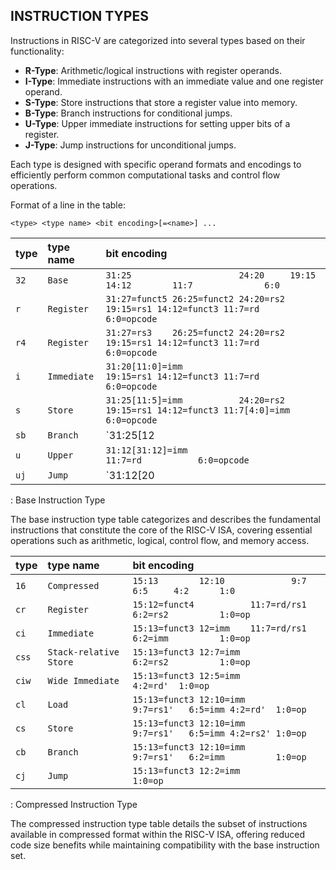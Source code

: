 ## INSTRUCTION TYPES

Instructions in RISC-V are categorized into several types based on their functionality:

- **R-Type**: Arithmetic/logical instructions with register operands.
- **I-Type**: Immediate instructions with an immediate value and one register operand.
- **S-Type**: Store instructions that store a register value into memory.
- **B-Type**: Branch instructions for conditional jumps.
- **U-Type**: Upper immediate instructions for setting upper bits of a register.
- **J-Type**: Jump instructions for unconditional jumps.

Each type is designed with specific operand formats and encodings to efficiently perform common computational tasks and control flow operations.

Format of a line in the table:

`<type> <type name> <bit encoding>[=<name>] ...`

| type   | type name              | bit encoding                                                                              |
|--------|:-----------------------|:------------------------------------------------------------------------------------------|
| `32`   | `Base`                 | `31:25                     24:20     19:15     14:12        11:7              6:0`        |
| `r`    | `Register`             | `31:27=funct5 26:25=funct2 24:20=rs2 19:15=rs1 14:12=funct3 11:7=rd           6:0=opcode` |
| `r4`   | `Register`             | `31:27=rs3    26:25=funct2 24:20=rs2 19:15=rs1 14:12=funct3 11:7=rd           6:0=opcode` |
| `i`    | `Immediate`            | `31:20[11:0]=imm                     19:15=rs1 14:12=funct3 11:7=rd           6:0=opcode` |
| `s`    | `Store`                | `31:25[11:5]=imm           24:20=rs2 19:15=rs1 14:12=funct3 11:7[4:0]=imm     6:0=opcode` |
| `sb`   | `Branch`               | `31:25[12|10:5]=imm        24:20=rs2 19:15=rs1 14:12=funct3 11:7[4:1|11]=imm  6:0=opcode` |
| `u`    | `Upper`                | `31:12[31:12]=imm                                           11:7=rd           6:0=opcode` |
| `uj`   | `Jump`                 | `31:12[20|10:1|11|19:12]=imm                                11:7=rd           6:0=opcode` |
: Base Instruction Type

The base instruction type table categorizes and describes the fundamental instructions that constitute the core of the RISC-V ISA, covering essential operations such as arithmetic, logical, control flow, and memory access.

| type   | type name              | bit encoding                                                                              |
|--------|:-----------------------|:------------------------------------------------------------------------------------------|
| `16`   | `Compressed`           | `15:13        12:10             9:7        6:5     4:2      1:0`                          |
| `cr`   | `Register`             | `15:12=funct4           11:7=rd/rs1        6:2=rs2          1:0=op`                       |
| `ci`   | `Immediate`            | `15:13=funct3 12=imm    11:7=rd/rs1        6:2=imm          1:0=op`                       |
| `css`  | `Stack-relative Store` | `15:13=funct3 12:7=imm                     6:2=rs2          1:0=op`                       |
| `ciw`  | `Wide Immediate`       | `15:13=funct3 12:5=imm                             4:2=rd'  1:0=op`                       |
| `cl`   | `Load`                 | `15:13=funct3 12:10=imm         9:7=rs1'   6:5=imm 4:2=rd'  1:0=op`                       |
| `cs`   | `Store`                | `15:13=funct3 12:10=imm         9:7=rs1'   6:5=imm 4:2=rs2' 1:0=op`                       |
| `cb`   | `Branch`               | `15:13=funct3 12:10=imm         9:7=rs1'   6:2=imm          1:0=op`                       |
| `cj`   | `Jump`                 | `15:13=funct3 12:2=imm                                      1:0=op`                       |
: Compressed Instruction Type

The compressed instruction type table details the subset of instructions available in compressed format within the RISC-V ISA, offering reduced code size benefits while maintaining compatibility with the base instruction set.
